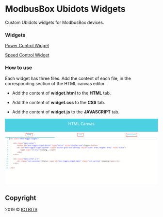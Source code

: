 # ModbusBox Ubidots Widgets
Custom Ubidots widgets for ModbusBox devices.

### Widgets

[Power Control Widget](../power-ctrl-widget)

[Speed Control Widget](../speed-ctrl-widget)

### How to use

Each widget has three files. Add the content of each file, in the corresponding section of the HTML canvas editor.

* Add the content of **widget.html** to the **HTML** tab.

* Add the content of **widget.css** to the **CSS** tab.

* Add the content of **widget.js** to the **JAVASCRIPT** tab.

![source-files](source-code.png)

## Copyright

2019 © [IOTBITS](https://iotbits.net/)
